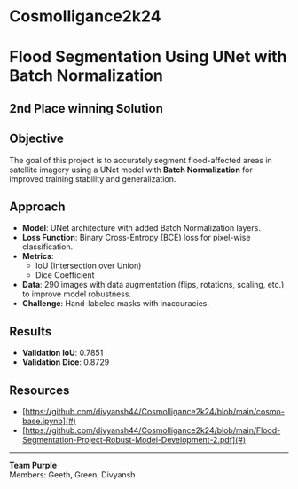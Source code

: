 # Cosmolligance2k24
# Flood Segmentation Using UNet with Batch Normalization
## 2nd Place winning Solution

## Objective
The goal of this project is to accurately segment flood-affected areas in satellite imagery using a UNet model with **Batch Normalization** for improved training stability and generalization.

## Approach
- **Model**: UNet architecture with added Batch Normalization layers.
- **Loss Function**: Binary Cross-Entropy (BCE) loss for pixel-wise classification.
- **Metrics**: 
  - IoU (Intersection over Union)
  - Dice Coefficient
- **Data**: 290 images with data augmentation (flips, rotations, scaling, etc.) to improve model robustness.
- **Challenge**: Hand-labeled masks with inaccuracies.

## Results
- **Validation IoU**: 0.7851
- **Validation Dice**: 0.8729

## Resources
- [https://github.com/divyansh44/Cosmolligance2k24/blob/main/cosmo-base.ipynb](#)
- [https://github.com/divyansh44/Cosmolligance2k24/blob/main/Flood-Segmentation-Project-Robust-Model-Development-2.pdf](#)

---

**Team Purple**  
Members: Geeth, Green, Divyansh
